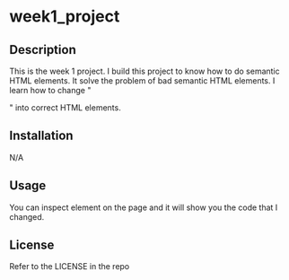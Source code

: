 # week1_project

## Description

This is the week 1 project.
I build this project to know how to do semantic HTML elements.
It solve the problem of bad semantic HTML elements.
I learn how to change "<div>" into correct HTML elements.

## Installation

N/A

## Usage

You can inspect element on the page and it will show you the code that I changed.

## License

Refer to the LICENSE in the repo